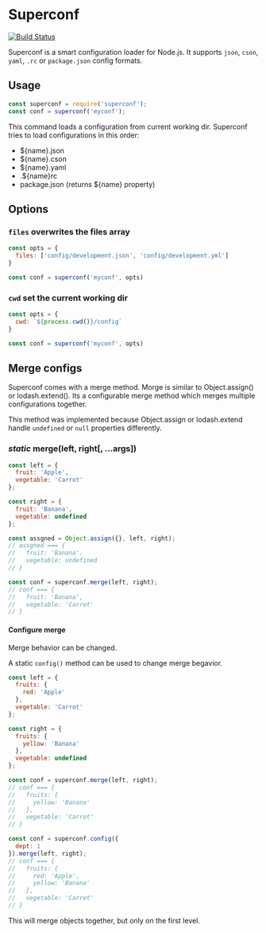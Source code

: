 Superconf
=========

[![Build Status](https://travis-ci.org/Andifeind/superconf.svg?branch=master)](https://travis-ci.org/Andifeind/superconf)

Superconf is a smart configuration loader for Node.js.
It supports `json`, `cson`, `yaml`, `.rc` or `package.json` config formats.

## Usage

```js
const superconf = require('superconf');
const conf = superconf('myconf');
```

This command loads a configuration from current working dir.
Superconf tries to load configurations in this order:

* ${name}.json
* ${name}.cson
* ${name}.yaml
* .${name}rc
* package.json (returns ${name} property)

## Options

### `files` overwrites the files array

```js
const opts = {
  files: ['config/development.json', 'config/development.yml']
}

const conf = superconf('myconf', opts)
```

### `cwd` set the current working dir

```js
const opts = {
  cwd: `${process.cwd()}/config`
}

const conf = superconf('myconf', opts)
```


## Merge configs

Superconf comes with a merge method. Morge is similar to Object.assign() or lodash.extend().
Its a configurable merge method which merges multiple configurations together.

This method was implemented because Object.assign or lodash.extend handle `undefined` or `null` properties differently.

### *static* merge(left, right[, ...args])

```js
const left = {
  fruit: 'Apple',
  vegetable: 'Carrot'
};

const right = {
  fruit: 'Banana',
  vegetable: undefined
};

const assgned = Object.assign({}, left, right);
// assgned === {
//   fruit: 'Banana'.
//   vegetable: undefined
// }

const conf = superconf.merge(left, right);
// conf === {
//   fruit: 'Banana',
//   vegetable: 'Carrot'
// }

```

#### Configure merge

Merge behavior can be changed.

A static `config()` method can be used to change merge begavior.

```js
const left = {
  fruits: {
    red: 'Apple'
  },
  vegetable: 'Carrot'
};

const right = {
  fruits: {
    yellow: 'Banana'
  },
  vegetable: undefined
};

const conf = superconf.merge(left, right);
// conf === {
//   fruits: {
//     yellow: 'Banana'
//   },
//   vegetable: 'Carrot'
// }

const conf = superconf.config({
  dept: 1
}).merge(left, right);
// conf === {
//   fruits: {
//     red: 'Apple',
//     yellow: 'Banana'
//   },
//   vegetable: 'Carrot'
// }
```
This will merge objects together, but only on the first level.

